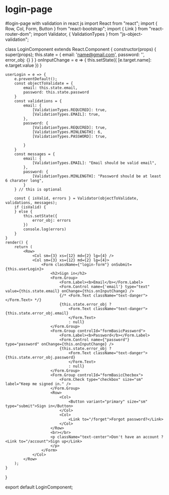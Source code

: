 # login-page
#login-page with validation in react js
import React from "react";
import { Row, Col, Form, Button } from "react-bootstrap";
import { Link } from "react-router-dom";
import Validator, { ValidationTypes } from "js-object-validation";

class LoginComponent extends React.Component {
    constructor(props) {
        super(props);
        this.state = {
            email: 'name@gmail.com',
            password: '',
            error_obj: {}
        }
    }
    onInputChange = e => {
        this.setState({
            [e.target.name]: e.target.value
        })
    }

    userLogin = e => {
        e.preventDefault();
        const objectToValidate = {
            email: this.state.email,
            password: this.state.password
        }
        const validations = {
            email: {
                [ValidationTypes.REQUIRED]: true,
                [ValidationTypes.EMAIL]: true,
            },
            password: {
                [ValidationTypes.REQUIRED]: true,
                [ValidationTypes.MINLENGTH]: 6,
                [ValidationTypes.PASSWORD]: true,

            }
        }
        const messages = {
            email: {
                [ValidationTypes.EMAIL]: "Email should be valid email",
            },
            password: {
                [ValidationTypes.MINLENGTH]: "Password should be at least 6 charater long",
            }
        } // this is optional

        const { isValid, errors } = Validator(objectToValidate, validations, messages);
        if (isValid) {
        } else {
            this.setState({
                error_obj: errors
            })
            console.log(errors)
        }
    }
    render() {
        return (
            <Row>
                <Col sm={3} xs={12} md={2} lg={4} />
                <Col sm={3} xs={12} md={2} lg={4}>
                    <Form className={"login-form"} onSubmit={this.userLogin}>
                        <h2>Sign in</h2>
                        <Form.Group>
                            <Form.Label><b>Email</b></Form.Label>
                            <Form.Control name={'email'} type="text" value={this.state.email} onChange={this.onInputChange} />
                            {/* <Form.Text className="text-danger"></Form.Text> */}
                            {this.state.error_obj ?
                                <Form.Text className="text-danger">{this.state.error_obj.email}
                                </Form.Text>
                                : null}
                        </Form.Group>
                        <Form.Group controlId="formBasicPassword">
                            <Form.Label><b>Password</b></Form.Label>
                            <Form.Control name={"password"} type="password" onChange={this.onInputChange} />
                            {this.state.error_obj ?
                                <Form.Text className="text-danger">{this.state.error_obj.password}
                                </Form.Text>
                                : null}
                        </Form.Group>
                        <Form.Group controlId="formBasicChecbox">
                            <Form.Check type="checkbox" size="sm" label="Keep me signed in." />
                        </Form.Group>
                        <Row>
                            <Col>
                                <Button variant="primary" size="sm" type="submit">Sign in</Button>
                            </Col>
                            <Col>
                                <Link to="/forget">Forgot password?</Link>
                            </Col>
                        </Row>
                        <br></br>
                        <p className="text-center">Don't have an account ?<Link to="/account">Sign up</Link>
                        </p>
                    </Form>
                </Col>
            </Row>
        );
    }
}

export default LoginComponent;
